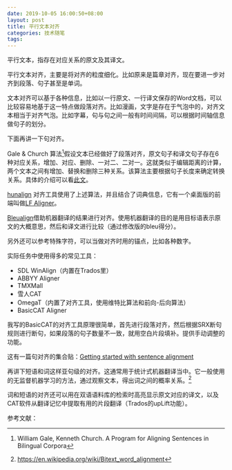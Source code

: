 ```yaml
---
date: 2019-10-05 16:00:50+08:00
layout: post
title: 平行文本对齐
categories: 技术随笔
tags: 
---
```


平行文本，指存在对应关系的原文及其译文。

平行文本对齐，主要是将对齐的粒度细化。比如原来是篇章对齐，现在要进一步对齐到段落、句子甚至是单词。

文本对齐可以基于各种信息，比如以一行原文、一行译文保存的Word文档，可以比较容易地基于这一特点做段落对齐。比如漫画，文字是存在于气泡中的，对齐文本相当于对齐气泡。比如字幕，句与句之间一般有时间间隔，可以根据时间轴信息做句子的划分。

下面再讲一下句对齐。

Gale & Church 算法[^Gale]假设文本已经做好了段落对齐，原文句子和译文句子存在6种对应关系，增加、对应、删除、一对二、二对一。这就类似于编辑距离的计算，两个文本之间有增加、替换和删除三种关系。该算法主要根据句子长度来确定转换关系。具体的介绍可以看[此文](http://mttalks.ufal.ms.mff.cuni.cz/index.php?title=Sentence_Alignment)。

[hunalign](http://mokk.bme.hu/en/resources/hunalign/) 对齐工具使用了上述算法，并且结合了词典信息，它有一个桌面版的前端叫做[LF Aligner](http://sourceforge.net/projects/aligner/)。

[Bleualign](https://github.com/rsennrich/Bleualign)借助机器翻译的结果进行对齐。使用机器翻译的目的是用目标语表示原文的大概意思，然后和译文进行比较（通过修改版的bleu得分）。

另外还可以参考特殊字符，可以当做对齐时用的锚点，比如各种数字。

实际任务中使用得多的常见工具：

* SDL WinAlign（内置在Trados里）
* ABBYY Aligner
* TMXMall
* 雪人CAT
* OmegaT（内置了对齐工具，使用维特比算法和前向-后向算法）
* BasicCAT Aligner

我写的BasicCAT的对齐工具原理很简单，首先进行段落对齐，然后根据SRX断句规则进行断句，如果段落的句子数量不一致，就用空白片段填补。提供手动调整的功能。

这有一篇句对齐的集合贴：[Getting started with sentence alignment
](https://textprocessing.org/getting-started-with-sentence-alignment
)

再讲下短语和词这样亚句级的对齐。这通常用于统计式机器翻译当中。它一般使用的无监督机器学习的方法，通过观察文本，得出词之间的概率关系。[^wiki]

词和短语的对齐还可以用在双语语料库的检索时高亮显示原文对应的译文，以及CAT软件从翻译记忆中提取有用的片段翻译（Trados的upLift功能）。

参考文献：

[^Gale]: William Gale, Kenneth Church. A Program for Aligning Sentences in Bilingual Corpora 
[^wiki]: <https://en.wikipedia.org/wiki/Bitext_word_alignment>
